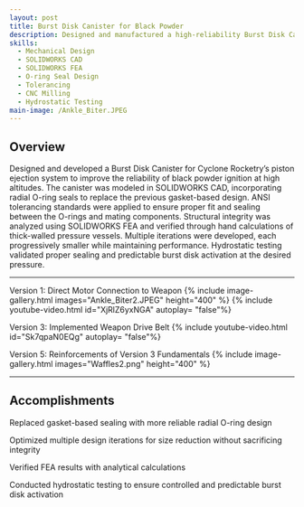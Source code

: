 ```yaml
---
layout: post
title: Burst Disk Canister for Black Powder
description: Designed and manufactured a high-reliability Burst Disk Canister for a piston ejection system.  
skills: 
  - Mechanical Design
  - SOLIDWORKS CAD
  - SOLIDWORKS FEA
  - O-ring Seal Design
  - Tolerancing
  - CNC Milling
  - Hydrostatic Testing
main-image: /Ankle_Biter.JPEG
---
```


## Overview
Designed and developed a Burst Disk Canister for Cyclone Rocketry’s piston ejection system to improve the reliability of black powder ignition at high altitudes. The canister was modeled in SOLIDWORKS CAD, incorporating radial O-ring seals to replace the previous gasket-based design. ANSI tolerancing standards were applied to ensure proper fit and sealing between the O-rings and mating components. Structural integrity was analyzed using SOLIDWORKS FEA and verified through hand calculations of thick-walled pressure vessels. Multiple iterations were developed, each progressively smaller while maintaining performance. Hydrostatic testing validated proper sealing and predictable burst disk activation at the desired pressure.

---

Version 1: Direct Motor Connection to Weapon
{% include image-gallery.html images="Ankle_Biter2.JPEG" height="400" %}
{% include youtube-video.html id="XjRlZ6yxNGA" autoplay= "false"%} 

Version 3: Implemented Weapon Drive Belt
{% include youtube-video.html id="Sk7qpaN0EQg" autoplay= "false"%}

Version 5: Reinforcements of Version 3 Fundamentals
{% include image-gallery.html images="Waffles2.png" height="400" %}

---

## Accomplishments
Replaced gasket-based sealing with more reliable radial O-ring design

Optimized multiple design iterations for size reduction without sacrificing integrity

Verified FEA results with analytical calculations

Conducted hydrostatic testing to ensure controlled and predictable burst disk activation
